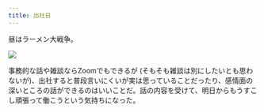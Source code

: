 ```yaml
---
title: 出社日
---
```


昼はラーメン大戦争。

![](https://photos.old.apkas.net/medium/202311/20231107-131713.webp)

事務的な話や雑談ならZoomでもできるが (そもそも雑談は別にしたいとも思わないが)、出社すると普段言いにくいが実は思っていることだったり、感情面の深いところの話ができるのはいいことだ。話の内容を受けて、明日からもうすこし頑張って働こうという気持ちになった。
